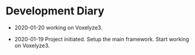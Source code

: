 # Development Diary

* 2020-01-20 working on Voxelyze3.

* 2020-01-19 Project initiated. Setup the main framework. Start working on Voxelyze3.
